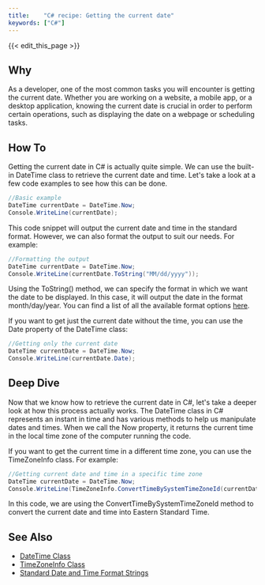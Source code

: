 ```yaml
---
title:    "C# recipe: Getting the current date"
keywords: ["C#"]
---
```


{{< edit_this_page >}}

## Why 
As a developer, one of the most common tasks you will encounter is getting the current date. Whether you are working on a website, a mobile app, or a desktop application, knowing the current date is crucial in order to perform certain operations, such as displaying the date on a webpage or scheduling tasks.

## How To
Getting the current date in C# is actually quite simple. We can use the built-in DateTime class to retrieve the current date and time. Let's take a look at a few code examples to see how this can be done.

```C#
//Basic example
DateTime currentDate = DateTime.Now;
Console.WriteLine(currentDate);
```
This code snippet will output the current date and time in the standard format. However, we can also format the output to suit our needs. For example:

```C#
//Formatting the output
DateTime currentDate = DateTime.Now;
Console.WriteLine(currentDate.ToString("MM/dd/yyyy"));
```

Using the ToString() method, we can specify the format in which we want the date to be displayed. In this case, it will output the date in the format month/day/year. You can find a list of all the available format options [here](https://docs.microsoft.com/en-us/dotnet/standard/base-types/standard-date-and-time-format-strings).

If you want to get just the current date without the time, you can use the Date property of the DateTime class:

```C#
//Getting only the current date
DateTime currentDate = DateTime.Now;
Console.WriteLine(currentDate.Date);
```

## Deep Dive
Now that we know how to retrieve the current date in C#, let's take a deeper look at how this process actually works. The DateTime class in C# represents an instant in time and has various methods to help us manipulate dates and times. When we call the Now property, it returns the current time in the local time zone of the computer running the code.

If you want to get the current time in a different time zone, you can use the TimeZoneInfo class. For example:

```C#
//Getting current date and time in a specific time zone
DateTime currentDate = DateTime.Now;
Console.WriteLine(TimeZoneInfo.ConvertTimeBySystemTimeZoneId(currentDate, "Eastern Standard Time"));
```

In this code, we are using the ConvertTimeBySystemTimeZoneId method to convert the current date and time into Eastern Standard Time.

## See Also
- [DateTime Class](https://docs.microsoft.com/en-us/dotnet/api/system.datetime)
- [TimeZoneInfo Class](https://docs.microsoft.com/en-us/dotnet/api/system.timezoneinfo)
- [Standard Date and Time Format Strings](https://docs.microsoft.com/en-us/dotnet/standard/base-types/standard-date-and-time-format-strings)